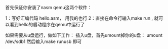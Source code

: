 首先保证你安装了nasm qemu这两个软件：

1：写好汇编代码 hello.asm， 用我的也行
2：直接在命令行输入make run ,  就可以看到hello的启动程序在qemu中运行了


如果需要从u盘运行，做如下工作：
插入u盘，首先umount掉你的u盘：  umount /dev/sdb1
然后输入make runusb  即可

